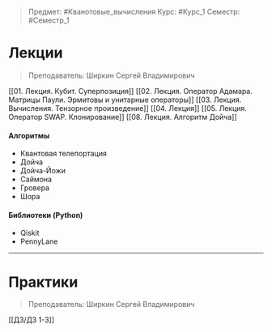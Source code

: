 > Предмет: #Кванотовые_вычисления
> Курс: #Курс_1
> Семестр: #Семестр_1

# Лекции
> Преподаватель: Ширкин Сергей Владимирович

[[01. Лекция. Кубит. Суперпозиция]]
[[02. Лекция. Оператор Адамара. Матрицы Паули. Эрмитовы и унитарные операторы]]
[[03. Лекция. Вычисления. Тензорное произведение]]
[[04. Лекция]]
[[05. Лекция. Оператор SWAP. Клонирование]]
[[08. Лекция. Алгоритм Дойча]]

#### Алгоритмы
- Квантовая телепортация
- Дойча
- Дойча-Йожи
- Саймона
- Гровера
- Шора

#### Библиотеки (Python)
- Qiskit
- PennyLane

---
# Практики
> Преподаватель: Ширкин Сергей Владимирович 

[[ДЗ/ДЗ 1-3]]